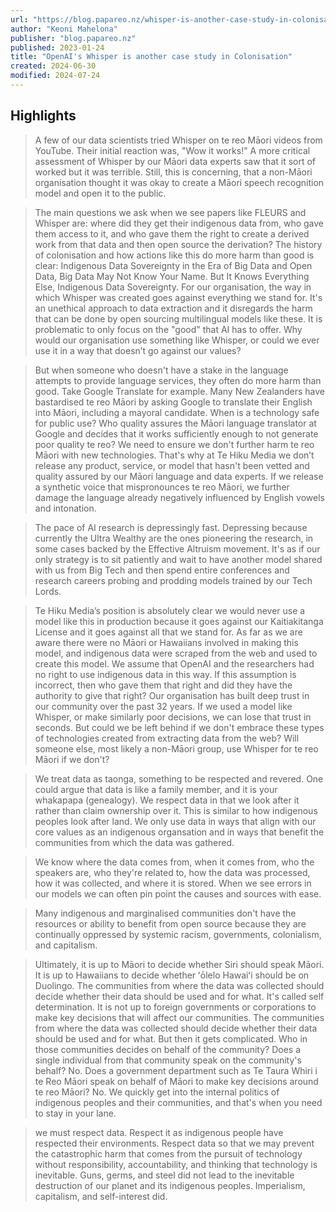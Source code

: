 ```yaml
---
url: "https://blog.papareo.nz/whisper-is-another-case-study-in-colonisation/"
author: "Keoni Mahelona"
publisher: "blog.papareo.nz"
published: 2023-01-24
title: "OpenAI's Whisper is another case study in Colonisation"
created: 2024-06-30
modified: 2024-07-24
---
```


## Highlights

> A few of our data scientists tried Whisper on te reo Māori videos from YouTube. Their initial reaction was, "Wow it works!" A more critical assessment of Whisper by our Māori data experts saw that it sort of worked but it was terrible. Still, this is concerning, that a non-Māori organisation thought it was okay to create a Māori speech recognition model and open it to the public.

> The main questions we ask when we see papers like FLEURS and Whisper are: where did they get their indigenous data from, who gave them access to it, and who gave them the right to create a derived work from that data and then open source the derivation? The history of colonisation and how actions like this do more harm than good is clear: Indigenous Data Sovereignty in the Era of Big Data and Open Data, Big Data May Not Know Your Name. But It Knows Everything Else, Indigenous Data Sovereignty. For our organisation, the way in which Whisper was created goes against everything we stand for. It's an unethical approach to data extraction and it disregards the harm that can be done by open sourcing multilingual models like these. It is problematic to only focus on the "good" that AI has to offer. Why would our organisation use something like Whisper, or could we ever use it in a way that doesn’t go against our values?

> But when someone who doesn't have a stake in the language attempts to provide language services, they often do more harm than good. Take Google Translate for example. Many New Zealanders have bastardised te reo Māori by asking Google to translate their English into Māori, including a mayoral candidate. When is a technology safe for public use? Who quality assures the Māori language translator at Google and decides that it works sufficiently enough to not generate poor quality te reo? We need to ensure we don't further harm te reo Māori with new technologies. That's why at Te Hiku Media we don’t release any product, service, or model that hasn't been vetted and quality assured by our Māori language and data experts. If we release a synthetic voice that mispronounces te reo Māori, we further damage the language already negatively influenced by English vowels and intonation.

> The pace of AI research is depressingly fast. Depressing because currently the Ultra Wealthy are the ones pioneering the research, in some cases backed by the Effective Altruism movement. It's as if our only strategy is to sit patiently and wait to have another model shared with us from Big Tech and then spend entire conferences and research careers probing and prodding models trained by our Tech Lords.

> Te Hiku Media’s position is absolutely clear we would never use a model like this in production because it goes against our Kaitiakitanga License and it goes against all that we stand for. As far as we are aware there were no Māori or Hawaiians involved in making this model, and indigenous data were scraped from the web and used to create this model. We assume that OpenAI and the researchers had no right to use indigenous data in this way. If this assumption is incorrect, then who gave them that right and did they have the authority to give that right? Our organisation has built deep trust in our community over the past 32 years. If we used a model like Whisper, or make similarly poor decisions, we can lose that trust in seconds. But could we be left behind if we don't embrace these types of technologies created from extracting data from the web? Will someone else, most likely a non-Māori group, use Whisper for te reo Māori if we don't?

> We treat data as taonga, something to be respected and revered. One could argue that data is like a family member, and it is your whakapapa (genealogy). We respect data in that we look after it rather than claim ownership over it. This is similar to how indigenous peoples look after land. We only use data in ways that align with our core values as an indigenous organsation and in ways that benefit the communities from which the data was gathered.

> We know where the data comes from, when it comes from, who the speakers are, who they're related to, how the data was processed, how it was collected, and where it is stored. When we see errors in our models we can often pin point the causes and sources with ease.

> Many indigenous and marginalised communities don't have the resources or ability to benefit from open source because they are continually oppressed by systemic racism, governments, colonialism, and capitalism.

> Ultimately, it is up to Māori to decide whether Siri should speak Māori. It is up to Hawaiians to decide whether ʻōlelo Hawaiʻi should be on Duolingo. The communities from where the data was collected should decide whether their data should be used and for what. It's called self determination. It is not up to foreign governments or corporations to make key decisions that will affect our communities. The communities from where the data was collected should decide whether their data should be used and for what. But then it gets complicated. Who in those communities decides on behalf of the community? Does a single individual from that community speak on the community's behalf? No. Does a government department such as Te Taura Whiri i te Reo Māori speak on behalf of Māori to make key decisions around te reo Māori? No. We quickly get into the internal politics of indigenous peoples and their communities, and that's when you need to stay in your lane.

> we must respect data. Respect it as indigenous people have respected their environments. Respect data so that we may prevent the catastrophic harm that comes from the pursuit of technology without responsibility, accountability, and thinking that technology is inevitable. Guns, germs, and steel did not lead to the inevitable destruction of our planet and its indigenous peoples. Imperialism, capitalism, and self-interest did.

